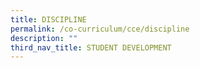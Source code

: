 ```yaml
---
title: DISCIPLINE
permalink: /co-curriculum/cce/discipline
description: ""
third_nav_title: STUDENT DEVELOPMENT
---
```

